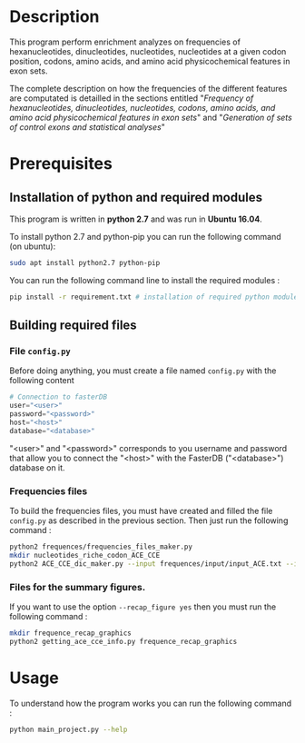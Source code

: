 # Description

This program perform enrichment analyzes on frequencies of hexanucleotides, dinucleotides, nucleotides, nucleotides at a given codon position, codons, amino acids, and amino acid physicochemical features in exon sets.

The complete description on how the frequencies of the different features are computated is detailled in the sections entitled  "*Frequency of hexanucleotides, dinucleotides, nucleotides, codons, amino acids, and amino acid physicochemical features in exon sets*" and  "*Generation of sets of control exons and statistical analyses*"

# Prerequisites

## Installation of python and required modules

This program is written in **python 2.7** and was run in **Ubuntu 16.04**.

To install python 2.7 and python-pip you can run the following command (on ubuntu):

```sh
sudo apt install python2.7 python-pip
```

You can run the following command line to install the required modules :
```sh
pip install -r requirement.txt # installation of required python modules
```

## Building required files

### File `config.py`

Before doing anything, you must create a file named `config.py` with the following content

```py
# Connection to fasterDB
user="<user>"
password="<password>"
host="<host>"
database="<database>"
```
"\<user\>" and "\<password\>" corresponds to you username and password that allow you to connect the "\<host\>" with the FasterDB ("\<database\>") database on it.

### Frequencies files

To build the frequencies files, you must have created and filled the file `config.py` as described in the previous section.
Then just run the following command :

```sh
python2 frequences/frequencies_files_maker.py
mkdir nucleotides_riche_codon_ACE_CCE
python2 ACE_CCE_dic_maker.py --input frequences/input/input_ACE.txt --input2 frequences/input/input_CCE.txt --output nucleotides_riche_codon_ACE_CCE/
```

### Files for the summary figures.

If you want to use the option `--recap_figure yes` then you must run the following command :

```sh
mkdir frequence_recap_graphics
python2 getting_ace_cce_info.py frequence_recap_graphics
```

# Usage

To understand how the program works you can run the following command :

```sh
python main_project.py --help
```

